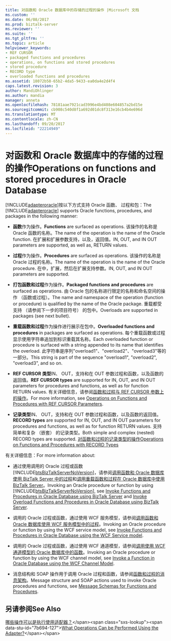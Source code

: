 ```yaml
---
title: 对函数和 Oracle 数据库中的存储的过程的操作 |Microsoft 文档
ms.custom: ''
ms.date: 06/08/2017
ms.prod: biztalk-server
ms.reviewer: ''
ms.suite: ''
ms.tgt_pltfrm: ''
ms.topic: article
helpviewer_keywords:
- REF CURSOR
- packaged functions and procedures
- operations, on functions and stored procedures
- stored procedure
- RECORD type
- overloaded functions and procedures
ms.assetid: 18072b58-65b2-4da5-9433-ea0da4e2d4f4
caps.latest.revision: 3
author: MandiOhlinger
ms.author: mandia
manager: anneta
ms.openlocfilehash: 78181aae7921cad3996e4bd408e604857a2bd15e
ms.sourcegitcommit: cb908c540d8f1a692d01dc8f313e16cb4b4e696d
ms.translationtype: MT
ms.contentlocale: zh-CN
ms.lasthandoff: 09/20/2017
ms.locfileid: "22214949"
---
```

# <a name="operations-on-functions-and-stored-procedures-in-oracle-database"></a><span data-ttu-id="7b694-102">对函数和 Oracle 数据库中的存储的过程的操作</span><span class="sxs-lookup"><span data-stu-id="7b694-102">Operations on functions and stored procedures in Oracle Database</span></span>
<span data-ttu-id="7b694-103">[!INCLUDE[adapteroracle](../../includes/adapteroracle-md.md)]按以下方式支持 Oracle 函数、 过程和包：</span><span class="sxs-lookup"><span data-stu-id="7b694-103">The [!INCLUDE[adapteroracle](../../includes/adapteroracle-md.md)] supports Oracle functions, procedures, and packages in the following manner:</span></span>  
  
-   <span data-ttu-id="7b694-104">**函数**作为操作。</span><span class="sxs-lookup"><span data-stu-id="7b694-104">**Functions** are surfaced as operations.</span></span> <span data-ttu-id="7b694-105">该操作的名称是 Oracle 函数的名称。</span><span class="sxs-lookup"><span data-stu-id="7b694-105">The name of the operation is the name of the Oracle function.</span></span> <span data-ttu-id="7b694-106">在扩展和扩展参数支持，以及，返回值。</span><span class="sxs-lookup"><span data-stu-id="7b694-106">IN, OUT, and IN OUT parameters are supported, as well as, RETURN values.</span></span>  
  
-   <span data-ttu-id="7b694-107">**过程**作为操作。</span><span class="sxs-lookup"><span data-stu-id="7b694-107">**Procedures** are surfaced as operations.</span></span> <span data-ttu-id="7b694-108">该操作的名称是 Oracle 过程的名称。</span><span class="sxs-lookup"><span data-stu-id="7b694-108">The name of the operation is the name of the Oracle procedure.</span></span> <span data-ttu-id="7b694-109">在中，扩展，然后在扩展支持参数。</span><span class="sxs-lookup"><span data-stu-id="7b694-109">IN, OUT, and IN OUT parameters are supported.</span></span>  
  
-   <span data-ttu-id="7b694-110">**打包函数和过程**作为操作。</span><span class="sxs-lookup"><span data-stu-id="7b694-110">**Packaged functions and procedures** are surfaced as operations.</span></span> <span data-ttu-id="7b694-111">由 Oracle 包的名称进行限定的名称和命名空间的操作 （函数或过程）。</span><span class="sxs-lookup"><span data-stu-id="7b694-111">The name and namespace of the operation (function or procedure) is qualified by the name of the Oracle package.</span></span> <span data-ttu-id="7b694-112">重载都受支持 （请参阅下一步的项目符号） 的包中。</span><span class="sxs-lookup"><span data-stu-id="7b694-112">Overloads are supported in packages (see next bullet).</span></span>  
  
-   <span data-ttu-id="7b694-113">**重载函数和过程**作为操作进行展示在包中。</span><span class="sxs-lookup"><span data-stu-id="7b694-113">**Overloaded functions and procedures** in packages are surfaced as operations.</span></span> <span data-ttu-id="7b694-114">每个重载函数或过程显示使用字符串追加到标识重载其名称。</span><span class="sxs-lookup"><span data-stu-id="7b694-114">Each overloaded function or procedure is surfaced with a string appended to its name that identifies the overload.</span></span> <span data-ttu-id="7b694-115">此字符串是序列"overload1"、"overload2"、"overload3"等的一部分。</span><span class="sxs-lookup"><span data-stu-id="7b694-115">This string is part of the sequence "overload1", "overload2", "overload3", and so on.</span></span>  
  
-   <span data-ttu-id="7b694-116">**REF CURSOR 类型**IN、 OUT，支持和在 OUT 参数过程和函数，以及函数的返回值。</span><span class="sxs-lookup"><span data-stu-id="7b694-116">**REF CURSOR types** are supported for IN, OUT, and IN OUT parameters for procedures and functions, as well as for function RETURN values.</span></span> <span data-ttu-id="7b694-117">有关详细信息，请参阅[函数和过程与 REF CURSOR 参数上的操作](../../adapters-and-accelerators/adapter-oracle-ebs/operations-on-functions-and-procedures-with-ref-cursor-parameters1.md)。</span><span class="sxs-lookup"><span data-stu-id="7b694-117">For more information, see [Operations on Functions and Procedures with REF CURSOR Parameters](../../adapters-and-accelerators/adapter-oracle-ebs/operations-on-functions-and-procedures-with-ref-cursor-parameters1.md).</span></span>  
  
-   <span data-ttu-id="7b694-118">**记录类型**IN、 OUT，支持和在 OUT 参数过程和函数，以及函数的返回值。</span><span class="sxs-lookup"><span data-stu-id="7b694-118">**RECORD types** are supported for IN, OUT, and IN OUT parameters for procedures and functions, as well as for function RETURN values.</span></span> <span data-ttu-id="7b694-119">支持简单和复杂 （嵌套） 的记录类型。</span><span class="sxs-lookup"><span data-stu-id="7b694-119">Both simple and complex (nested) RECORD types are supported.</span></span> [<span data-ttu-id="7b694-120">对函数和过程的记录类型的操作</span><span class="sxs-lookup"><span data-stu-id="7b694-120">Operations on Functions and Procedures with RECORD Types</span></span>](../../adapters-and-accelerators/adapter-oracle-ebs/operations-on-functions-and-procedures-with-record-types1.md)  
  
 <span data-ttu-id="7b694-121">有关详细信息：</span><span class="sxs-lookup"><span data-stu-id="7b694-121">For more information about:</span></span>  
  
-   <span data-ttu-id="7b694-122">通过使用调用的 Oracle 过程或函数[!INCLUDE[btsBizTalkServerNoVersion](../../includes/btsbiztalkservernoversion-md.md)]，请参阅[调用函数和 Oracle 数据库使用 BizTalk Server 中的过程](../../adapters-and-accelerators/adapter-oracle-database/invoke-functions-and-procedures-in-oracle-database-using-biztalk-server.md)和[调用重载函数和过程在 Oracle 数据库中使用BizTalk Server](../../adapters-and-accelerators/adapter-oracle-database/run-overloaded-functions-and-procedures-in-oracle-database-using-biztalk-server.md)。</span><span class="sxs-lookup"><span data-stu-id="7b694-122">Invoking an Oracle procedure or function by using [!INCLUDE[btsBizTalkServerNoVersion](../../includes/btsbiztalkservernoversion-md.md)], see [Invoke Functions and Procedures in Oracle Database using BizTalk Server](../../adapters-and-accelerators/adapter-oracle-database/invoke-functions-and-procedures-in-oracle-database-using-biztalk-server.md) and [Invoke Overload Functions and Procedures in Oracle Database using BizTalk Server](../../adapters-and-accelerators/adapter-oracle-database/run-overloaded-functions-and-procedures-in-oracle-database-using-biztalk-server.md).</span></span>  
  
-   <span data-ttu-id="7b694-123">调用的 Oracle 过程或函数，通过使用 WCF 服务模型，请参阅[调用函数和 Oracle 数据库使用 WCF 服务模型中的过程](../../adapters-and-accelerators/adapter-oracle-database/invoke-functions-and-procedures-in-oracle-database-using-the-wcf-service-model.md)。</span><span class="sxs-lookup"><span data-stu-id="7b694-123">Invoking an Oracle procedure or function by using the WCF service model, see [Invoke Functions and Procedures in Oracle Database using the WCF Service model](../../adapters-and-accelerators/adapter-oracle-database/invoke-functions-and-procedures-in-oracle-database-using-the-wcf-service-model.md).</span></span>  
  
-   <span data-ttu-id="7b694-124">调用的 Oracle 过程或函数，通过使用 WCF 通道模型，请参阅[调用使用 WCF 通道模型的 Oracle 数据库中的函数](../../adapters-and-accelerators/adapter-oracle-database/invoke-a-function-in-oracle-database-using-the-wcf-channel-model.md)。</span><span class="sxs-lookup"><span data-stu-id="7b694-124">Invoking an Oracle procedure or function by using the WCF channel model, see [Invoke a Function in Oracle Database using the WCF Channel Model](../../adapters-and-accelerators/adapter-oracle-database/invoke-a-function-in-oracle-database-using-the-wcf-channel-model.md).</span></span>  
  
-   <span data-ttu-id="7b694-125">消息结构和 SOAP 操作用于调用 Oracle 过程和函数，请参阅[函数和过程的消息架构](../../adapters-and-accelerators/adapter-oracle-database/message-schemas-for-functions-and-procedures.md)。</span><span class="sxs-lookup"><span data-stu-id="7b694-125">Message structure and SOAP actions used to invoke Oracle procedures and functions, see [Message Schemas for Functions and Procedures](../../adapters-and-accelerators/adapter-oracle-database/message-schemas-for-functions-and-procedures.md).</span></span>  
  
## <a name="see-also"></a><span data-ttu-id="7b694-126">另请参阅</span><span class="sxs-lookup"><span data-stu-id="7b694-126">See Also</span></span>  
 <span data-ttu-id="7b694-127">[哪些操作可以是执行使用适配器？](https://msdn.microsoft.com/library/cc185219(v=bts.10).aspx)</span><span class="sxs-lookup"><span data-stu-id="7b694-127">[What Operations Can be Performed Using the Adapter?](https://msdn.microsoft.com/library/cc185219(v=bts.10).aspx)</span></span>